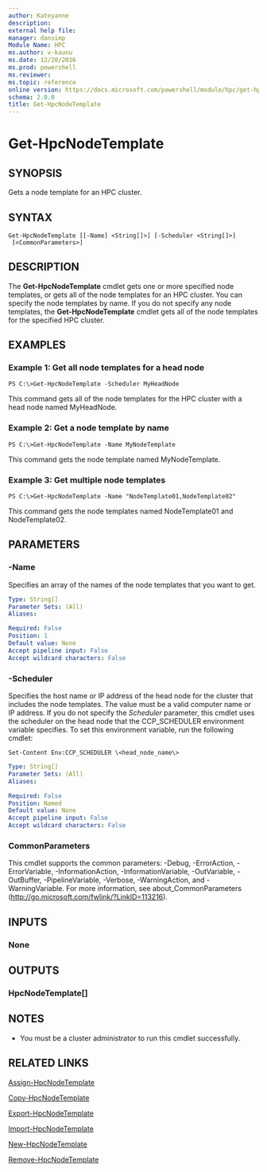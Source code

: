 ```yaml
---
author: Kateyanne
description: 
external help file: 
manager: dansimp
Module Name: HPC
ms.author: v-kaunu
ms.date: 12/20/2016
ms.prod: powershell
ms.reviewer: 
ms.topic: reference
online version: https://docs.microsoft.com/powershell/module/hpc/get-hpcnodetemplate?view=windowsserver2012r2-ps&wt.mc_id=ps-gethelp
schema: 2.0.0
title: Get-HpcNodeTemplate
---
```


# Get-HpcNodeTemplate

## SYNOPSIS
Gets a node template for an HPC cluster.

## SYNTAX

```
Get-HpcNodeTemplate [[-Name] <String[]>] [-Scheduler <String[]>]
 [<CommonParameters>]
```

## DESCRIPTION
The **Get-HpcNodeTemplate** cmdlet gets one or more specified node templates, or gets all of the node templates for an HPC cluster.
You can specify the node templates by name.
If you do not specify any node templates, the **Get-HpcNodeTemplate** cmdlet gets all of the node templates for the specified HPC cluster.

## EXAMPLES

### Example 1: Get all node templates for a head node
```
PS C:\>Get-HpcNodeTemplate -Scheduler MyHeadNode
```

This command gets all of the node templates for the HPC cluster with a head node named MyHeadNode.

### Example 2: Get a node template by name
```
PS C:\>Get-HpcNodeTemplate -Name MyNodeTemplate
```

This command gets the node template named MyNodeTemplate.

### Example 3: Get multiple node templates
```
PS C:\>Get-HpcNodeTemplate -Name "NodeTemplate01,NodeTemplate02"
```

This command gets the node templates named NodeTemplate01 and NodeTemplate02.

## PARAMETERS

### -Name
Specifies an array of the names of the node templates that you want to get.

```yaml
Type: String[]
Parameter Sets: (All)
Aliases:

Required: False
Position: 1
Default value: None
Accept pipeline input: False
Accept wildcard characters: False
```

### -Scheduler
Specifies the host name or IP address of the head node for the cluster that includes the node templates.
The value must be a valid computer name or IP address.
If you do not specify the *Scheduler* parameter, this cmdlet uses the scheduler on the head node that the CCP_SCHEDULER environment variable specifies.
To set this environment variable, run the following cmdlet:

`Set-Content Env:CCP_SCHEDULER \<head_node_name\>`

```yaml
Type: String[]
Parameter Sets: (All)
Aliases:

Required: False
Position: Named
Default value: None
Accept pipeline input: False
Accept wildcard characters: False
```

### CommonParameters
This cmdlet supports the common parameters: -Debug, -ErrorAction, -ErrorVariable, -InformationAction, -InformationVariable, -OutVariable, -OutBuffer, -PipelineVariable, -Verbose, -WarningAction, and -WarningVariable. For more information, see about_CommonParameters (http://go.microsoft.com/fwlink/?LinkID=113216).

## INPUTS

### None

## OUTPUTS

### HpcNodeTemplate[]

## NOTES
* You must be a cluster administrator to run this cmdlet successfully.

## RELATED LINKS

[Assign-HpcNodeTemplate](./Assign-HpcNodeTemplate.md)

[Copy-HpcNodeTemplate](./Copy-HpcNodeTemplate.md)

[Export-HpcNodeTemplate](./Export-HpcNodeTemplate.md)

[Import-HpcNodeTemplate](./Import-HpcNodeTemplate.md)

[New-HpcNodeTemplate](./New-HpcNodeTemplate.md)

[Remove-HpcNodeTemplate](./Remove-HpcNodeTemplate.md)
